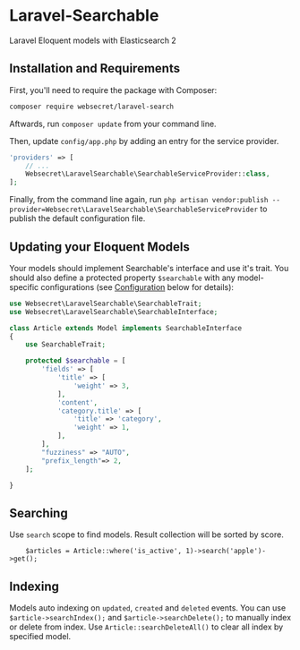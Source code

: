 # Laravel-Searchable

Laravel Eloquent models with Elasticsearch 2


## Installation and Requirements

First, you'll need to require the package with Composer:

```sh
composer require websecret/laravel-search
```

Aftwards, run `composer update` from your command line.

Then, update `config/app.php` by adding an entry for the service provider.

```php
'providers' => [
	// ...
	Websecret\LaravelSearchable\SearchableServiceProvider::class,
];
```

Finally, from the command line again, run `php artisan vendor:publish --provider=Websecret\LaravelSearchable\SearchableServiceProvider` to publish 
the default configuration file.


## Updating your Eloquent Models

Your models should implement Searchable's interface and use it's trait. You should 
also define a protected property `$searchable` with any model-specific configurations 
(see [Configuration](#config) below for details):

```php
use Websecret\LaravelSearchable\SearchableTrait;
use Websecret\LaravelSearchable\SearchableInterface;

class Article extends Model implements SearchableInterface
{
	use SearchableTrait;

	protected $searchable = [
        'fields' => [
            'title' => [
                'weight' => 3,
            ],
            'content',
            'category.title' => [
                'title' => 'category',
                'weight' => 1,
            ],
        ],
        "fuzziness" => "AUTO",
        "prefix_length"=> 2,
    ];

}
```


## Searching

Use `search` scope to find models. Result collection will be sorted by score. 

```
    $articles = Article::where('is_active', 1)->search('apple')->get();
```


## Indexing

Models auto indexing on `updated`, `created` and `deleted` events.
You can use `$article->searchIndex();` and `$article->searchDelete();` to manually index or delete from index. Use `Article::searchDeleteAll()` to clear all index by specified model.